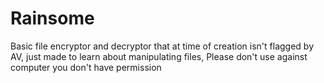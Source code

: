 # Rainsome
Basic file encryptor and decryptor that at time of creation isn't flagged by AV, just made to learn about manipulating files, Please don't use against computer you don't have permission
